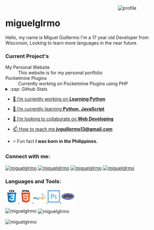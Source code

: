 <img align="right" alt="profile" width=30% src=file:///C:/Users/jvgui/OneDrive/Pictures/me.jpg>

<h1>miguelglrmo</h1>

<p>Hello, my name is Miguel Guillermo
I'm a 17 year old Developer from Wisconsin,
Looking to learn more languages in the near future.

<h3>Current Project's</h3>
<dl>
  <dt>My Personal Website</dt>
  <dd>This website is for my personal portfolio</dd>
  
  <dt>Pocketmine Plugins</dt>
  <dd>Currently working on Pocketmine Plugins using PHP</dd>

  
<details>
<summary>:zap: Github Stats</summary>
<a href="https://github.com/miguelglrmo">
<img align="left" alt="Miguel's Github Stats" src="https://github-readme-stats.vercel.app/api?username=miguelglrmo&show_icons=true&theme=tokyonight" />
<img align="bottom" alt="Miguel's Github Stats" src="https://github-readme-stats.vercel.app/api/top-langs/?username=miguelglrmo&show_icons=true&theme=tokyonight"/>
  </details>
  
  
  
  
- 🔭 I’m currently working on **Learning Python**

- 🌱 I’m currently learning **Python, JavaScript**

- 👯 I’m looking to collaborate on **Web Developing**

- 📫 How to reach me **jvguillermo13@gmail.com**

- ⚡ Fun fact **I was born in the Philippines.**

<h3 align="left">Connect with me:</h3>
<p align="left">
<a href="https://dev.to/miguelglrmo" target="blank"><img align="center" src="https://raw.githubusercontent.com/rahuldkjain/github-profile-readme-generator/master/src/images/icons/Social/devto.svg" alt="miguelglrmo" height="30" width="40" /></a>
<a href="https://twitter.com/miguelglrmo" target="blank"><img align="center" src="https://raw.githubusercontent.com/rahuldkjain/github-profile-readme-generator/master/src/images/icons/Social/twitter.svg" alt="miguelglrmo" height="30" width="40" /></a>
<a href="https://stackoverflow.com/users/miguelglrmo" target="blank"><img align="center" src="https://raw.githubusercontent.com/rahuldkjain/github-profile-readme-generator/master/src/images/icons/Social/stack-overflow.svg" alt="miguelglrmo" height="30" width="40" /></a>
<a href="https://instagram.com/miguelglrmo" target="blank"><img align="center" src="https://raw.githubusercontent.com/rahuldkjain/github-profile-readme-generator/master/src/images/icons/Social/instagram.svg" alt="miguelglrmo" height="30" width="40" /></a>
</p>

<h3 align="left">Languages and Tools:</h3>
<p align="left"> <a href="https://www.w3schools.com/css/" target="_blank" rel="noreferrer"> <img src="https://raw.githubusercontent.com/devicons/devicon/master/icons/css3/css3-original-wordmark.svg" alt="css3" width="40" height="40"/> </a> <a href="https://www.w3.org/html/" target="_blank" rel="noreferrer"> <img src="https://raw.githubusercontent.com/devicons/devicon/master/icons/html5/html5-original-wordmark.svg" alt="html5" width="40" height="40"/> </a> <a href="https://www.mysql.com/" target="_blank" rel="noreferrer"> <img src="https://raw.githubusercontent.com/devicons/devicon/master/icons/mysql/mysql-original-wordmark.svg" alt="mysql" width="40" height="40"/> </a> <a href="https://www.photoshop.com/en" target="_blank" rel="noreferrer"> <img src="https://raw.githubusercontent.com/devicons/devicon/master/icons/photoshop/photoshop-line.svg" alt="photoshop" width="40" height="40"/> </a> <a href="https://www.php.net" target="_blank" rel="noreferrer"> <img src="https://raw.githubusercontent.com/devicons/devicon/master/icons/php/php-original.svg" alt="php" width="40" height="40"/> </a> </p>

<p><img align="left" src="https://github-readme-stats.vercel.app/api/top-langs?username=miguelglrmo&show_icons=true&locale=en&layout=compact" alt="miguelglrmo" /></p>

<p>&nbsp;<img align="center" src="https://github-readme-stats.vercel.app/api?username=miguelglrmo&show_icons=true&locale=en" alt="miguelglrmo" /></p>

<p><img align="center" src="https://github-readme-streak-stats.herokuapp.com/?user=miguelglrmo&" alt="miguelglrmo" /></p>
